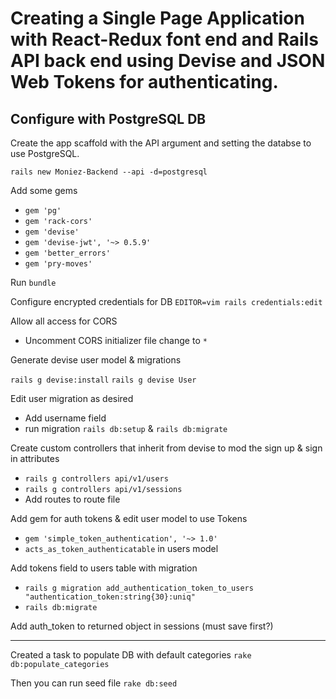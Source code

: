 # Creating a Single Page Application with React-Redux font end and Rails API back end using Devise and JSON Web Tokens for authenticating.

## Configure with PostgreSQL DB

Create the app scaffold with the API argument and setting the databse to use PostgreSQL.

  `rails new Moniez-Backend --api -d=postgresql`

Add some gems

  - `gem 'pg'`
  - `gem 'rack-cors'`
  - `gem 'devise'`
  - `gem 'devise-jwt', '~> 0.5.9'`
  - `gem 'better_errors'`
  - `gem 'pry-moves'`

Run `bundle`

Configure encrypted credentials for DB
`EDITOR=vim rails credentials:edit`

Allow all access for CORS
  - Uncomment CORS initializer file change to `*`

Generate devise user model & migrations

  `rails g devise:install`
  `rails g devise User`

Edit user migration as desired
  - Add username field
  - run migration `rails db:setup` & `rails db:migrate`

Create custom controllers that inherit from devise to mod the sign up & sign in attributes


  - `rails g controllers api/v1/users`
  - `rails g controllers api/v1/sessions`
  - Add routes to route file

Add gem for auth tokens & edit user model to use Tokens
  - `gem 'simple_token_authentication', '~> 1.0'`
  - `acts_as_token_authenticatable` in users model

Add tokens field to users table with migration
  - `rails g migration add_authentication_token_to_users "authentication_token:string{30}:uniq"`
  - `rails db:migrate`

Add auth_token to returned object in sessions (must save first?)

----------------------------------------------------------------

Created a task to populate DB with default categories
`rake db:populate_categories`

Then you can run seed file
`rake db:seed`
